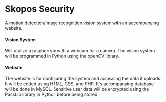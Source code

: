 # Skopos Security
A motion detection/image recognition vision system with an accompanying website.

#### Vision System
Will utulize a raspberrypi with a webcam for a camera.
The vision system will be programmed in Python using the openCV library.

#### Website
The website is for configuring the system and accessing the data it uploads.
It will be coded using HTML, CSS, and PHP. It's accompanying database will be done in MySQL.
Sensitive user data will be encrypted using the PassLib library in Python before being stored.
